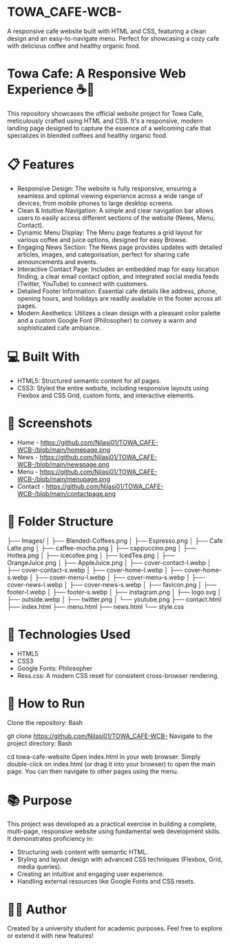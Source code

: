 # TOWA_CAFE-WCB-
A responsive cafe website built with HTML and CSS, featuring a clean design and an easy-to-navigate menu. Perfect for showcasing a cozy cafe with delicious coffee and healthy organic food.

# Towa Cafe: A Responsive Web Experience ☕🍰
This repository showcases the official website project for Towa Cafe, meticulously crafted using HTML and CSS. It's a responsive, modern landing page designed to capture the essence of a welcoming cafe that specializes in blended coffees and healthy organic food.

# 📋 Features
- Responsive Design: The website is fully responsive, ensuring a seamless and optimal viewing experience across a wide range of devices, from mobile phones to large desktop screens.
- Clean & Intuitive Navigation: A simple and clear navigation bar allows users to easily access different sections of the website (News, Menu, Contact).
- Dynamic Menu Display: The Menu page features a grid layout for various coffee and juice options, designed for easy Browse.
- Engaging News Section: The News page provides updates with detailed articles, images, and categorisation, perfect for sharing cafe announcements and events.
- Interactive Contact Page: Includes an embedded map for easy location finding, a clear email contact option, and integrated social media feeds (Twitter, YouTube) to connect with customers.
- Detailed Footer Information: Essential cafe details like address, phone, opening hours, and holidays are readily available in the footer across all pages.
- Modern Aesthetics: Utilizes a clean design with a pleasant color palette and a custom Google Font (Philosopher) to convey a warm and sophisticated cafe ambiance.

# 💻 Built With
- HTML5: Structured semantic content for all pages.
- CSS3: Styled the entire website, including responsive layouts using Flexbox and CSS Grid, custom fonts, and interactive elements.

# 📸 Screenshots
- Home - https://github.com/Nilasi01/TOWA_CAFE-WCB-/blob/main/homepage.png
- News - https://github.com/Nilasi01/TOWA_CAFE-WCB-/blob/main/newspage.png
- Menu - https://github.com/Nilasi01/TOWA_CAFE-WCB-/blob/main/menupage.png
- Contact - https://github.com/Nilasi01/TOWA_CAFE-WCB-/blob/main/contactpage.png

# 📂 Folder Structure
├── Images/
│   ├── Blended-Coffees.png
│   ├── Espresso.png
│   ├── Cafe Latte.png
│   ├── caffee-mocha.png
│   ├── cappuccino.png
│   ├── Hottea.png
│   ├── icecofee.png
│   ├── IcedTea.png
│   ├── OrangeJuice.png
│   ├── AppleJuice.png
│   ├── cover-contact-l.webp
│   ├── cover-contact-s.webp
│   ├── cover-home-l.webp
│   ├── cover-home-s.webp
│   ├── cover-menu-l.webp
│   ├── cover-menu-s.webp
│   ├── cover-news-l.webp
│   ├── cover-news-s.webp
│   ├── favicon.png
│   ├── footer-l.webp
│   ├── footer-s.webp
│   ├── instagram.png
│   ├── logo.svg
│   ├── outside.webp
│   ├── twitter.png
│   └── youtube.png
├── contact.html
├── index.html
├── menu.html
├── news.html
└── style.css

# 📐 Technologies Used
- HTML5
- CSS3
- Google Fonts: Philosopher
- Ress.css: A modern CSS reset for consistent cross-browser rendering.

# 🚀 How to Run
Clone the repository:
Bash

git clone https://github.com/Nilasi01/TOWA_CAFE-WCB-
Navigate to the project directory:
Bash

cd towa-cafe-website
Open index.html in your web browser: Simply double-click on index.html (or drag it into your browser) to open the main page. You can then navigate to other pages using the menu.

# 📚 Purpose
This project was developed as a practical exercise in building a complete, multi-page, responsive website using fundamental web development skills. It demonstrates proficiency in:

- Structuring web content with semantic HTML.
- Styling and layout design with advanced CSS techniques (Flexbox, Grid, media queries).
- Creating an intuitive and engaging user experience.
- Handling external resources like Google Fonts and CSS resets.

# 👩‍🎓 Author
Created by a university student for academic purposes.
Feel free to explore or extend it with new features!

